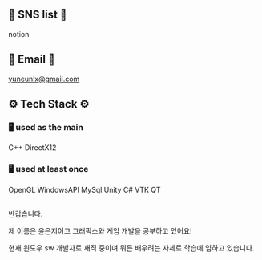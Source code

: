 ## 📌 SNS list 📌
notion 



## 📌 Email 📌
yuneunlx@gmail.com



## ⚙️ Tech Stack ⚙️
### 🖥️ used as the main
C++ DirectX12 

### 🖥️ used at least once
OpenGL WindowsAPI MySql Unity C# VTK QT


##
반갑습니다.

제 이름은 윤은지이고 그래픽스와 게임 개발을 공부하고 있어요!

현재 윈도우 sw 개발자로 재직 중이며 뭐든 배우려는 자세로 학습에 임하고 있습니다.



